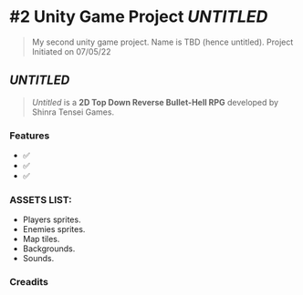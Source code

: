 # #2 Unity Game Project _UNTITLED_

>My second unity game project. Name is TBD (hence untitled). Project Initiated on 07/05/22


## ***UNTITLED***

>_Untitled_ is a <strong>2D Top Down Reverse Bullet-Hell RPG</strong> developed by Shinra Tensei Games.


### Features

- ✅
- ✅
- ✅


### ASSETS LIST:
- Players sprites.
- Enemies sprites.
- Map tiles.
- Backgrounds.
- Sounds.

### Creadits

